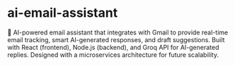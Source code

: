 # ai-email-assistant
🚀 AI-powered email assistant that integrates with Gmail to provide real-time email tracking, smart AI-generated responses, and draft suggestions. Built with React (frontend), Node.js (backend), and Groq API for AI-generated replies. Designed with a microservices architecture for future scalability.

